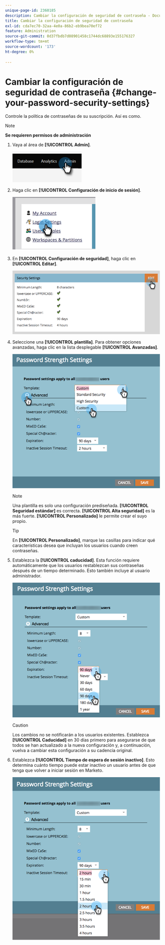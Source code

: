 ```yaml
---
unique-page-id: 2360185
description: Cambiar la configuración de seguridad de contraseña - Documentos de Marketo - Documentación del producto
title: Cambiar la configuración de seguridad de contraseña
exl-id: cda7ec70-32aa-4e0a-86b2-eb9bea70ef72
feature: Administration
source-git-commit: 0d37fbdb7d08901458c1744dc68893e155176327
workflow-type: tm+mt
source-wordcount: '173'
ht-degree: 0%

---
```


# Cambiar la configuración de seguridad de contraseña {#change-your-password-security-settings}

Controle la política de contraseñas de su suscripción. Así es como.

>[!NOTE]
>
>**Se requieren permisos de administración**

1. Vaya al área de **[!UICONTROL Admin]**.

   ![](assets/change-your-password-security-settings-1.png)

1. Haga clic en **[!UICONTROL Configuración de inicio de sesión]**.

   ![](assets/change-your-password-security-settings-2.png)

1. En **[!UICONTROL Configuración de seguridad]**, haga clic en **[!UICONTROL Editar]**.

   ![](assets/change-your-password-security-settings-3.png)

1. Seleccione una **[!UICONTROL plantilla]**. Para obtener opciones avanzadas, haga clic en la lista desplegable **[!UICONTROL Avanzadas]**.

   ![](assets/change-your-password-security-settings-4.png)

   >[!NOTE]
   >
   >Una plantilla es solo una configuración prediseñada. **[!UICONTROL Seguridad estándar]** es correcta. **[!UICONTROL Alta seguridad]** es la más fuerte. **[!UICONTROL Personalizado]** le permite crear el suyo propio.

   >[!TIP]
   >
   >En **[!UICONTROL Personalizado]**, marque las casillas para indicar qué características desea que incluyan los usuarios cuando creen contraseñas.

1. Establezca la **[!UICONTROL caducidad]**. Esta función requiere automáticamente que los usuarios restablezcan sus contraseñas después de un tiempo determinado. Esto también incluye al usuario administrador.

   ![](assets/change-your-password-security-settings-5.png)

   >[!CAUTION]
   >
   >Los cambios no se notificarán a los usuarios existentes. Establezca **[!UICONTROL Caducidad]** en 30 días primero para asegurarse de que todos se han actualizado a la nueva configuración y, a continuación, vuelva a cambiar esta configuración a su cadencia original.

1. Establezca **[!UICONTROL Tiempo de espera de sesión inactivo]**. Esto determina cuánto tiempo puede estar inactivo un usuario antes de que tenga que volver a iniciar sesión en Marketo.

   ![](assets/change-your-password-security-settings-6.png)
